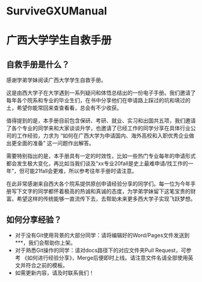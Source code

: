 # SurviveGXUManual
广西大学学生自救手册
=================

自救手册是什么？
-----------------

感谢学弟学妹阅读广西大学学生自救手册。

这是由西大学子在大学遇到一系列疑问和体悟总结出的一份电子手册。我们邀请了每年各个院系和专业的毕业生们，在书中分享他们在申请路上踩过的坑和填过的土，希望你能常回来查查看看，总会有不少收获。

值得提到的是，本手册目前包含保研、考研、就业、实习和出国共五项，我们邀请了各个专业的同学来和大家谈谈升学，也邀请了已经工作的同学分享在具体行业公司的工作经验，力求为 “如何在广西大学为申请国内、海外高校和入职优秀企业做出更全面的准备” 这一问题作出解答。

需要特别指出的是，本手册具有一定的时效性，比如一些热门专业每年的申请形式都会发生极大变化，再比如当我们谈及“xx专业20fall是史上最难申请/找工作的一年”，但可能21fall会更难，所以参考往年手册时请注意。

在此非常感谢来自西大各个院系提供原创申请经验分享的同学们。每一位为今年手册写下文字的同学都怀着极高的热诚和真诚的态度，为学弟学妹留下这笔宝贵的财富。希望这样的传统能够一直流传下去，去帮助未来更多西大学子实现飞跃梦想。

如何分享经验？
-----------------
* 对于没有Git使用背景的大部分同学：请将编辑好的Word/Pages文件发送到 ***，我们会帮助你上架。
* 对于熟悉Git操作的同学：请对docs路径下的对应文件夹Pull Request，可参考 《如何进行经验分享》，Merge后便即时上线。请注意文件名请全部使用英文并符合之前的模板。
* 如需更新内容，请及时联系我们！